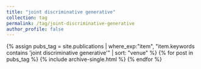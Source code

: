 ```yaml
---
title: "joint discriminative generative"
collection: tag
permalink: /tag/joint-discriminative-generative
author_profile: false
---
```

{% assign pubs_tag = site.publications | where_exp:"item", "item.keywords contains 'joint discriminative generative'" | sort: "venue" %}
{% for post in pubs_tag %}
  {% include archive-single.html %}
{% endfor %}